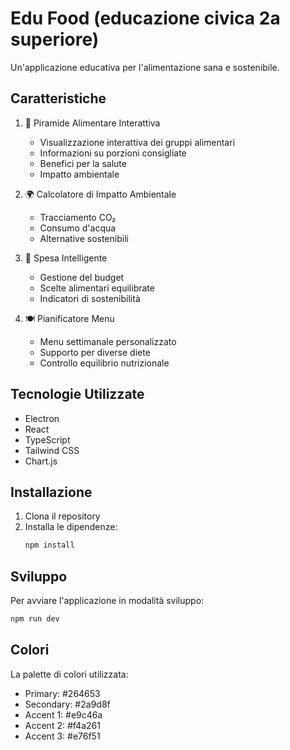 # Edu Food (educazione civica 2a superiore)
Un'applicazione educativa per l'alimentazione sana e sostenibile.

## Caratteristiche

1. 🥗 Piramide Alimentare Interattiva
   - Visualizzazione interattiva dei gruppi alimentari
   - Informazioni su porzioni consigliate
   - Benefici per la salute
   - Impatto ambientale

2. 🌍 Calcolatore di Impatto Ambientale
   - Tracciamento CO₂
   - Consumo d'acqua
   - Alternative sostenibili

3. 🛒 Spesa Intelligente
   - Gestione del budget
   - Scelte alimentari equilibrate
   - Indicatori di sostenibilità

4. 🍽️ Pianificatore Menu
   - Menu settimanale personalizzato
   - Supporto per diverse diete
   - Controllo equilibrio nutrizionale

## Tecnologie Utilizzate

- Electron
- React
- TypeScript
- Tailwind CSS
- Chart.js

## Installazione

1. Clona il repository
2. Installa le dipendenze:
   ```bash
   npm install
   ```

## Sviluppo

Per avviare l'applicazione in modalità sviluppo:

```bash
npm run dev
```

## Colori

La palette di colori utilizzata:
- Primary: #264653
- Secondary: #2a9d8f
- Accent 1: #e9c46a
- Accent 2: #f4a261
- Accent 3: #e76f51
